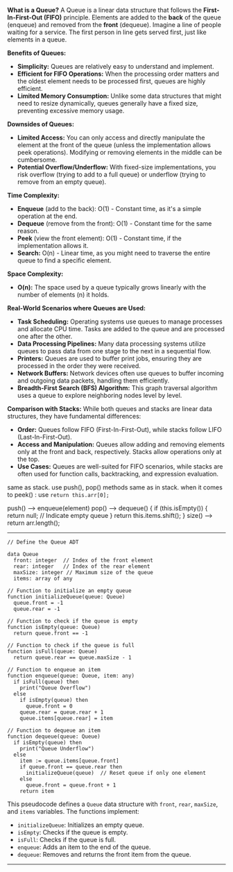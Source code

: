 **What is a Queue?**
A Queue is a linear data structure that follows the **First-In-First-Out (FIFO)** principle. Elements are added to the **back** of the queue (enqueue) and removed from the **front** (dequeue). Imagine a line of people waiting for a service. The first person in line gets served first, just like elements in a queue.

**Benefits of Queues:**
- **Simplicity:** Queues are relatively easy to understand and implement.
- **Efficient for FIFO Operations:** When the processing order matters and the oldest element needs to be processed first, queues are highly efficient.
- **Limited Memory Consumption:** Unlike some data structures that might need to resize dynamically, queues generally have a fixed size, preventing excessive memory usage.

**Downsides of Queues:**
- **Limited Access:** You can only access and directly manipulate the element at the front of the queue (unless the implementation allows peek operations). Modifying or removing elements in the middle can be cumbersome.
- **Potential Overflow/Underflow:** With fixed-size implementations, you risk overflow (trying to add to a full queue) or underflow (trying to remove from an empty queue).

**Time Complexity:**
- **Enqueue** (add to the back): O(1) - Constant time, as it's a simple operation at the end.
- **Dequeue** (remove from the front): O(1) - Constant time for the same reason.
- **Peek** (view the front element): O(1) - Constant time, if the implementation allows it.
- **Search:** O(n) - Linear time, as you might need to traverse the entire queue to find a specific element.

**Space Complexity:**
- **O(n):** The space used by a queue typically grows linearly with the number of elements (n) it holds.

**Real-World Scenarios where Queues are Used:**
- **Task Scheduling:** Operating systems use queues to manage processes and allocate CPU time. Tasks are added to the queue and are processed one after the other.
- **Data Processing Pipelines:** Many data processing systems utilize queues to pass data from one stage to the next in a sequential flow.
- **Printers:** Queues are used to buffer print jobs, ensuring they are processed in the order they were received.
- **Network Buffers:** Network devices often use queues to buffer incoming and outgoing data packets, handling them efficiently.
- **Breadth-First Search (BFS) Algorithm:** This graph traversal algorithm uses a queue to explore neighboring nodes level by level.

**Comparison with Stacks:**
While both queues and stacks are linear data structures, they have fundamental differences:
- **Order:** Queues follow FIFO (First-In-First-Out), while stacks follow LIFO (Last-In-First-Out).
- **Access and Manipulation:** Queues allow adding and removing elements only at the front and back, respectively. Stacks allow operations only at the top.
- **Use Cases:** Queues are well-suited for FIFO scenarios, while stacks are often used for function calls, backtracking, and expression evaluation.

same as stack.
use push(), pop() methods same as in stack. 
when it comes to peek() : use `return this.arr[0];`

push() --> enqueue(element)
pop() --> 
dequeue() { 
	if (this.isEmpty()) { 
		return null; // Indicate empty queue 
	} 
	return this.items.shift(); 
}
size() --> return arr.length();

****
```
// Define the Queue ADT

data Queue
  front: integer  // Index of the front element
  rear: integer   // Index of the rear element
  maxSize: integer // Maximum size of the queue
  items: array of any

// Function to initialize an empty queue
function initializeQueue(queue: Queue)
  queue.front = -1
  queue.rear = -1

// Function to check if the queue is empty
function isEmpty(queue: Queue)
  return queue.front == -1

// Function to check if the queue is full
function isFull(queue: Queue)
  return queue.rear == queue.maxSize - 1

// Function to enqueue an item
function enqueue(queue: Queue, item: any)
  if isFull(queue) then
    print("Queue Overflow")
  else
    if isEmpty(queue) then
      queue.front = 0
    queue.rear = queue.rear + 1
    queue.items[queue.rear] = item

// Function to dequeue an item
function dequeue(queue: Queue)
  if isEmpty(queue) then
    print("Queue Underflow")
  else
    item := queue.items[queue.front]
    if queue.front == queue.rear then
      initializeQueue(queue)  // Reset queue if only one element
    else
      queue.front = queue.front + 1
    return item
```

This pseudocode defines a `Queue` data structure with `front`, `rear`, `maxSize`, and `items` variables. The functions implement:

- `initializeQueue`: Initializes an empty queue.
- `isEmpty`: Checks if the queue is empty.
- `isFull`: Checks if the queue is full.
- `enqueue`: Adds an item to the end of the queue.
- `dequeue`: Removes and returns the front item from the queue.

****